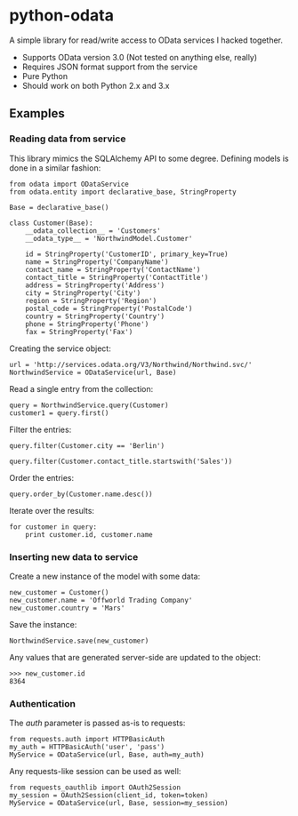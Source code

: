 # python-odata

A simple library for read/write access to OData services I hacked together.

- Supports OData version 3.0 (Not tested on anything else, really)
- Requires JSON format support from the service
- Pure Python
- Should work on both Python 2.x and 3.x


## Examples

### Reading data from service

This library mimics the SQLAlchemy API to some degree. Defining models is done
in a similar fashion:

    from odata import ODataService
    from odata.entity import declarative_base, StringProperty

    Base = declarative_base()

    class Customer(Base):
        __odata_collection__ = 'Customers'
        __odata_type__ = 'NorthwindModel.Customer'
    
        id = StringProperty('CustomerID', primary_key=True)
        name = StringProperty('CompanyName')
        contact_name = StringProperty('ContactName')
        contact_title = StringProperty('ContactTitle')
        address = StringProperty('Address')
        city = StringProperty('City')
        region = StringProperty('Region')
        postal_code = StringProperty('PostalCode')
        country = StringProperty('Country')
        phone = StringProperty('Phone')
        fax = StringProperty('Fax')

Creating the service object:

    url = 'http://services.odata.org/V3/Northwind/Northwind.svc/'
    NorthwindService = ODataService(url, Base)

Read a single entry from the collection:

    query = NorthwindService.query(Customer)
    customer1 = query.first()

Filter the entries:

    query.filter(Customer.city == 'Berlin')

    query.filter(Customer.contact_title.startswith('Sales'))

Order the entries:

    query.order_by(Customer.name.desc())

Iterate over the results:

    for customer in query:
        print customer.id, customer.name


### Inserting new data to service

Create a new instance of the model with some data:

    new_customer = Customer()
    new_customer.name = 'Offworld Trading Company'
    new_customer.country = 'Mars'

Save the instance:

    NorthwindService.save(new_customer)

Any values that are generated server-side are updated to the object:

    >>> new_customer.id
    8364


### Authentication

The _auth_ parameter is passed as-is to requests:

    from requests.auth import HTTPBasicAuth
    my_auth = HTTPBasicAuth('user', 'pass')
    MyService = ODataService(url, Base, auth=my_auth)


Any requests-like session can be used as well:

    from requests_oauthlib import OAuth2Session
    my_session = OAuth2Session(client_id, token=token)
    MyService = ODataService(url, Base, session=my_session)
